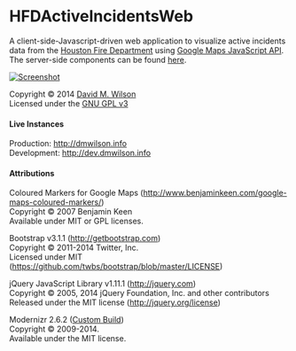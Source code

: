 # HFDActiveIncidentsWeb
A client-side-Javascript-driven web application to visualize active incidents data from the [Houston Fire Department](http://houstontx.gov/fire/) using [Google Maps JavaScript API](https://developers.google.com/maps/web/). The server-side components can be found [here](https://github.com/d-m-wilson/HFDActiveIncidentsBackend/).

[![Screenshot](http://i.imgur.com/jxjd5ZMl.png)](http://i.imgur.com/jxjd5ZM.png)

Copyright © 2014 [David M. Wilson](https://twitter.com/dmwilson_dev)  
Licensed under the [GNU GPL v3](https://github.com/d-m-wilson/HFDActiveIncidentsWeb/blob/master/LICENSE)

#### Live Instances
Production: http://dmwilson.info  
Development: http://dev.dmwilson.info

#### Attributions
Coloured Markers for Google Maps (http://www.benjaminkeen.com/google-maps-coloured-markers/)  
Copyright © 2007 Benjamin Keen  
Available under MIT or GPL licenses.

Bootstrap v3.1.1 (http://getbootstrap.com)  
Copyright © 2011-2014 Twitter, Inc.  
Licensed under MIT (https://github.com/twbs/bootstrap/blob/master/LICENSE)

jQuery JavaScript Library v1.11.1 (http://jquery.com)  
Copyright © 2005, 2014 jQuery Foundation, Inc. and other contributors  
Released under the MIT license (http://jquery.org/license)

Modernizr 2.6.2 ([Custom Build](http://modernizr.com/download/#-fontface-backgroundsize-borderimage-borderradius-boxshadow-flexbox-hsla-multiplebgs-opacity-rgba-textshadow-cssanimations-csscolumns-generatedcontent-cssgradients-cssreflections-csstransforms-csstransforms3d-csstransitions-applicationcache-canvas-canvastext-draganddrop-hashchange-history-audio-video-indexeddb-input-inputtypes-localstorage-postmessage-sessionstorage-websockets-websqldatabase-webworkers-geolocation-inlinesvg-smil-svg-svgclippaths-touch-webgl-shiv-mq-cssclasses-addtest-prefixed-teststyles-testprop-testallprops-hasevent-prefixes-domprefixes-load))  
Copyright © 2009-2014.  
Available under the MIT license.
